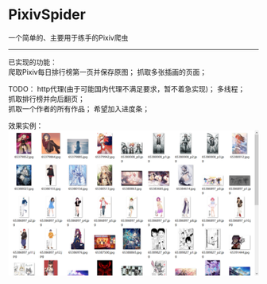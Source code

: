 # PixivSpider
一个简单的、主要用于练手的Pixiv爬虫

-------------------------------------------------------------------------

已实现的功能：  
爬取Pixiv每日排行榜第一页并保存原图；
抓取多张插画的页面；
  
TODO：
http代理(由于可能国内代理不满足要求，暂不着急实现)；
多线程；  
抓取排行榜并向后翻页；  
抓取一个作者的所有作品；
希望加入进度条；

效果实例：
![](Show.png)